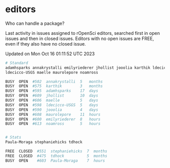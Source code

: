 # editors

Who can handle a package?

Last activity in issues assigned to rOpenSci editors, searched first in open
issues and then in closed issues. Editors with no open issues are FREE, even if
they also have no closed issue.


Updated on Mon Oct 16 01:11:52 UTC 2023

```bash
# Standard
adamhsparks annakrystalli emilyriederer jhollist jooolia karthik ldecicco
ldecicco-USGS maelle maurolepore noamross

BUSY  OPEN  #502  annakrystalli  5   months
BUSY  OPEN  #575  karthik        3   months
BUSY  OPEN  #595  adamhsparks    17  days
BUSY  OPEN  #609  jhollist       10  days
BUSY  OPEN  #606  maelle         5   days
BUSY  OPEN  #598  ldecicco-USGS  5   days
BUSY  OPEN  #590  jooolia        4   days
BUSY  OPEN  #608  maurolepore    11  hours
BUSY  OPEN  #600  emilyriederer  8   hours
BUSY  OPEN  #613  noamross       5   hours


# Stats
Paula-Moraga stephaniehicks tdhock

FREE  CLOSED  #551  stephaniehicks  7  months
FREE  CLOSED  #475  tdhock          5  months
BUSY  OPEN    #603  Paula-Moraga    7  hours
```
